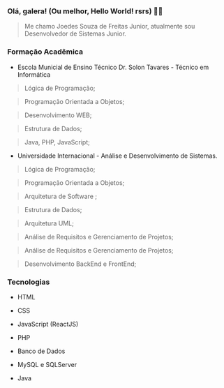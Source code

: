 ### Olá, galera! (Ou melhor, Hello World! rsrs) 👋👋

> Me chamo Joedes Souza de Freitas Junior, atualmente sou Desenvolvedor de Sistemas Junior. 

### Formação Acadêmica

* Escola Municial de Ensino Técnico Dr. Solon Tavares - Técnico em Informática

> Lógica de Programação;

> Programação Orientada a Objetos;

> Desenvolvimento WEB;

> Estrutura de Dados;

> Java, PHP, JavaScript;


* Universidade Internacional - Análise e Desenvolvimento de Sistemas.

> Lógica de Programação;

> Programação Orientada a Objetos;

> Arquitetura de Software ;

> Estrutura de Dados;

> Arquitetura UML;

> Análise de Requisitos e Gerenciamento de Projetos;

> Análise de Requisitos e Gerenciamento de Projetos;

> Desenvolvimento BackEnd e FrontEnd;

### Tecnologias

* HTML

* CSS

* JavaScript (ReactJS)

* PHP

* Banco de Dados

* MySQL e SQLServer

* Java


